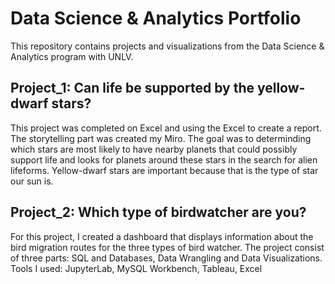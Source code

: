 # Data Science & Analytics Portfolio
This repository contains projects and visualizations from the Data Science & Analytics program with UNLV. 


## Project_1: Can life be supported by the yellow-dwarf stars? 
This project was completed on Excel and using the Excel to create a report. The storytelling part was created my Miro. 
The goal was to determinding which stars are most likely to have nearby planets that could possibly support life and looks for planets around these stars in the search for alien lifeforms. Yellow-dwarf stars are important because that is the type of star our sun is. 

## Project_2: Which type of birdwatcher are you?
For this project, I created a dashboard that displays information about the bird migration routes for the three types of bird
watcher. The project consist of three parts: SQL and Databases, Data Wrangling and Data Visualizations. Tools I used: JupyterLab,
MySQL Workbench, Tableau, Excel
